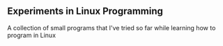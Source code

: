 Experiments in Linux Programming
----------
A collection of small programs that I've tried so far while learning how to program in Linux
